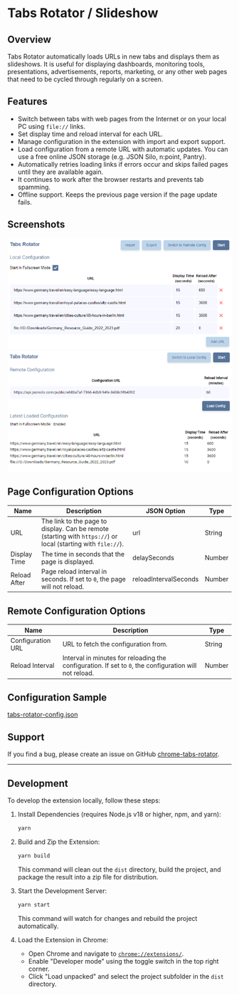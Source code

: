 # Tabs Rotator / Slideshow

## Overview

Tabs Rotator automatically loads URLs in new tabs and displays them as slideshows. It is useful for displaying dashboards, monitoring tools, presentations, advertisements, reports, marketing, or any other web pages that need to be cycled through regularly on a screen.

## Features

- Switch between tabs with web pages from the Internet or on your local PC using `file://` links.
- Set display time and reload interval for each URL.
- Manage configuration in the extension with import and export support.
- Load configuration from a remote URL with automatic updates. You can use a free online JSON storage (e.g. JSON Silo, n:point, Pantry).
- Automatically retries loading links if errors occur and skips failed pages until they are available again.
- It continues to work after the browser restarts and prevents tab spamming.
- Offline support. Keeps the previous page version if the page update fails.

## Screenshots

![Local Configuration](screenshots/local_configuration.png)
![Remote Configuration](screenshots/remote_configuration.png)

## Page Configuration Options

| Name | Description | JSON Option | Type |
| --- | --- | --- | --- |
| URL | The link to the page to display. Can be remote (starting with `https://`) or local (starting with `file://`). | url | String |
| Display Time | The time in seconds that the page is displayed. | delaySeconds | Number |
| Reload After | Page reload interval in seconds. If set to `0`, the page will not reload. | reloadIntervalSeconds | Number |

## Remote Configuration Options

| Name | Description | Type |
| --- | --- | --- |
| Configuration URL | URL to fetch the configuration from. | String |
| Reload Interval | Interval in minutes for reloading the configuration. If set to `0`, the configuration will not reload. | Number |

## Configuration Sample

[tabs-rotator-config.json](https://api.jsonsilo.com/public/e683a7af-7366-4db0-94fe-3438c9f64092)

## Support

If you find a bug, please create an issue on GitHub [chrome-tabs-rotator](https://github.com/skarpovru/chrome-tabs-rotator).

---

## Development

To develop the extension locally, follow these steps:

1. Install Dependencies (requires Node.js v18 or higher, npm, and yarn):

   ```sh
   yarn
   ```

2. Build and Zip the Extension:

   ```sh
   yarn build
   ```

   This command will clean out the `dist` directory, build the project, and package the result into a zip file for distribution.

3. Start the Development Server:

   ```sh
   yarn start
   ```

   This command will watch for changes and rebuild the project automatically.

4. Load the Extension in Chrome:

   - Open Chrome and navigate to [`chrome://extensions/`](chrome://extensions/).
   - Enable "Developer mode" using the toggle switch in the top right corner.
   - Click "Load unpacked" and select the project subfolder in the `dist` directory.
